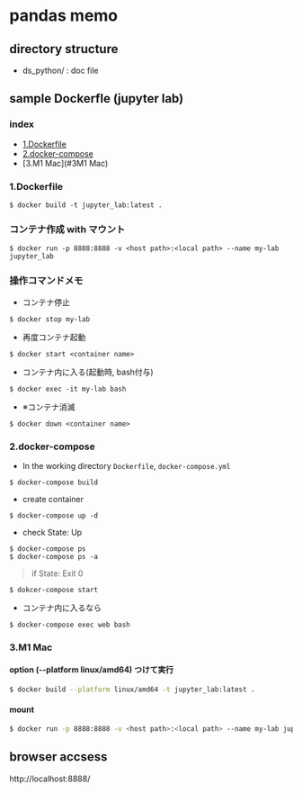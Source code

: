 # pandas memo
## directory structure
-  ds_python/ : doc file

## sample Dockerfle (jupyter lab)

### index
- [1.Dockerfile](#1dockerfile)
- [2.docker-compose](#2docker-compose)
- [3.M1 Mac](#3M1 Mac)

### 1.Dockerfile
```
$ docker build -t jupyter_lab:latest .
```

### コンテナ作成 with マウント
```
$ docker run -p 8888:8888 -v <host path>:<local path> --name my-lab jupyter_lab
```

### 操作コマンドメモ
- コンテナ停止
```
$ docker stop my-lab
```
- 再度コンテナ起動

```
$ docker start <container name>
```
- コンテナ内に入る(起動時, bash付与)

```
$ docker exec -it my-lab bash
```

- ※コンテナ消滅

```
$ docker down <container name>
```

### 2.docker-compose

- In the working directory `Dockerfile`, `docker-compose.yml`
```
$ docker-compose build
```

- create container
```
$ docker-compose up -d
```

- check State: Up
```
$ docker-compose ps
$ docker-compose ps -a
```
>if State: Exit 0
```
$ dokcer-compose start
```

- コンテナ内に入るなら

```
$ docker-compose exec web bash
```

### 3.M1 Mac

#### option (--platform linux/amd64) つけて実行

```bash
$ docker build --platform linux/amd64 -t jupyter_lab:latest .
```

#### mount
```bash
$ docker run -p 8888:8888 -v <host path>:<local path> --name my-lab jupyter_lab
```


## browser accsess
http://localhost:8888/

